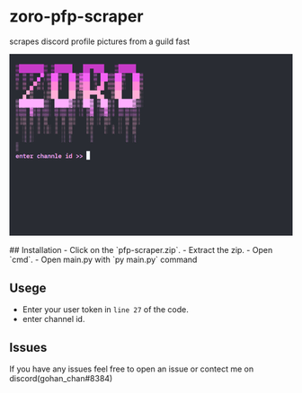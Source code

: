 # zoro-pfp-scraper
scrapes discord profile pictures from a guild fast
<p align="center">
 <img src="./prewiew.png">
</a>
</p>
## Installation
- Click on the `pfp-scraper.zip`.
- Extract the zip.
- Open `cmd`.
- Open main.py with `py main.py` command 

## Usege
- Enter your user token in `line 27` of the code.
- enter channel id.
## Issues
If you have any issues feel free to open an issue or contect me on discord(gohan_chan#8384)
